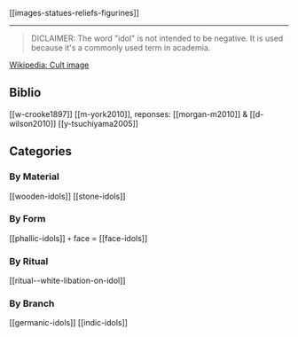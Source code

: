 [[images-statues-reliefs-figurines]]

---

> DICLAIMER: The word "idol" is not intended to be negative. It is used because it's a commonly used term in academia.



[Wikipedia: Cult image](https://en.wikipedia.org/wiki/Cult-image)

## Biblio
[[w-crooke1897]]
[[m-york2010]], reponses: [[morgan-m2010]] & [[d-wilson2010]]
[[y-tsuchiyama2005]]


## Categories
### By Material
[[wooden-idols]]
[[stone-idols]]

### By Form
[[phallic-idols]]
`+` face = [[face-idols]]

### By Ritual
[[ritual--white-libation-on-idol]]

### By Branch
[[germanic-idols]]
[[indic-idols]]